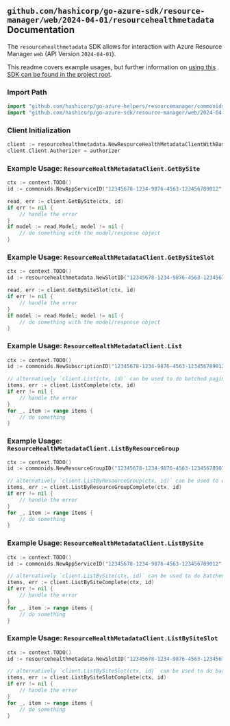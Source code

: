 
## `github.com/hashicorp/go-azure-sdk/resource-manager/web/2024-04-01/resourcehealthmetadata` Documentation

The `resourcehealthmetadata` SDK allows for interaction with Azure Resource Manager `web` (API Version `2024-04-01`).

This readme covers example usages, but further information on [using this SDK can be found in the project root](https://github.com/hashicorp/go-azure-sdk/tree/main/docs).

### Import Path

```go
import "github.com/hashicorp/go-azure-helpers/resourcemanager/commonids"
import "github.com/hashicorp/go-azure-sdk/resource-manager/web/2024-04-01/resourcehealthmetadata"
```


### Client Initialization

```go
client := resourcehealthmetadata.NewResourceHealthMetadataClientWithBaseURI("https://management.azure.com")
client.Client.Authorizer = authorizer
```


### Example Usage: `ResourceHealthMetadataClient.GetBySite`

```go
ctx := context.TODO()
id := commonids.NewAppServiceID("12345678-1234-9876-4563-123456789012", "example-resource-group", "siteName")

read, err := client.GetBySite(ctx, id)
if err != nil {
	// handle the error
}
if model := read.Model; model != nil {
	// do something with the model/response object
}
```


### Example Usage: `ResourceHealthMetadataClient.GetBySiteSlot`

```go
ctx := context.TODO()
id := resourcehealthmetadata.NewSlotID("12345678-1234-9876-4563-123456789012", "example-resource-group", "siteName", "slotName")

read, err := client.GetBySiteSlot(ctx, id)
if err != nil {
	// handle the error
}
if model := read.Model; model != nil {
	// do something with the model/response object
}
```


### Example Usage: `ResourceHealthMetadataClient.List`

```go
ctx := context.TODO()
id := commonids.NewSubscriptionID("12345678-1234-9876-4563-123456789012")

// alternatively `client.List(ctx, id)` can be used to do batched pagination
items, err := client.ListComplete(ctx, id)
if err != nil {
	// handle the error
}
for _, item := range items {
	// do something
}
```


### Example Usage: `ResourceHealthMetadataClient.ListByResourceGroup`

```go
ctx := context.TODO()
id := commonids.NewResourceGroupID("12345678-1234-9876-4563-123456789012", "example-resource-group")

// alternatively `client.ListByResourceGroup(ctx, id)` can be used to do batched pagination
items, err := client.ListByResourceGroupComplete(ctx, id)
if err != nil {
	// handle the error
}
for _, item := range items {
	// do something
}
```


### Example Usage: `ResourceHealthMetadataClient.ListBySite`

```go
ctx := context.TODO()
id := commonids.NewAppServiceID("12345678-1234-9876-4563-123456789012", "example-resource-group", "siteName")

// alternatively `client.ListBySite(ctx, id)` can be used to do batched pagination
items, err := client.ListBySiteComplete(ctx, id)
if err != nil {
	// handle the error
}
for _, item := range items {
	// do something
}
```


### Example Usage: `ResourceHealthMetadataClient.ListBySiteSlot`

```go
ctx := context.TODO()
id := resourcehealthmetadata.NewSlotID("12345678-1234-9876-4563-123456789012", "example-resource-group", "siteName", "slotName")

// alternatively `client.ListBySiteSlot(ctx, id)` can be used to do batched pagination
items, err := client.ListBySiteSlotComplete(ctx, id)
if err != nil {
	// handle the error
}
for _, item := range items {
	// do something
}
```
